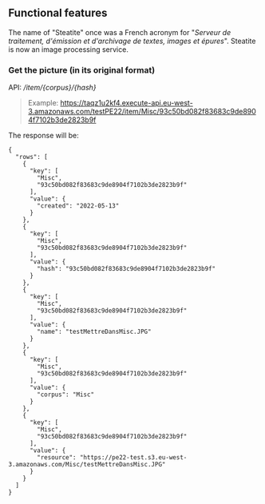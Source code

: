 ## Functional features

The name of "Steatite" once was a French acronym for "*Serveur de traitement, d'émission et d'archivage de textes, images et épures*". Steatite is now an image processing service.

### Get the picture (in its original format)

API: */item/{corpus}/{hash}*

> Example: https://taqz1u2kf4.execute-api.eu-west-3.amazonaws.com/testPE22/item/Misc/93c50bd082f83683c9de8904f7102b3de2823b9f

The response will be:

```
{
  "rows": [
    {
      "key": [
        "Misc",
        "93c50bd082f83683c9de8904f7102b3de2823b9f"
      ],
      "value": {
        "created": "2022-05-13"
      }
    },
    {
      "key": [
        "Misc",
        "93c50bd082f83683c9de8904f7102b3de2823b9f"
      ],
      "value": {
        "hash": "93c50bd082f83683c9de8904f7102b3de2823b9f"
      }
    },
    {
      "key": [
        "Misc",
        "93c50bd082f83683c9de8904f7102b3de2823b9f"
      ],
      "value": {
        "name": "testMettreDansMisc.JPG"
      }
    },
    {
      "key": [
        "Misc",
        "93c50bd082f83683c9de8904f7102b3de2823b9f"
      ],
      "value": {
        "corpus": "Misc"
      }
    },
    {
      "key": [
        "Misc",
        "93c50bd082f83683c9de8904f7102b3de2823b9f"
      ],
      "value": {
        "resource": "https://pe22-test.s3.eu-west-3.amazonaws.com/Misc/testMettreDansMisc.JPG"
      }
    }
  ]
}
```
